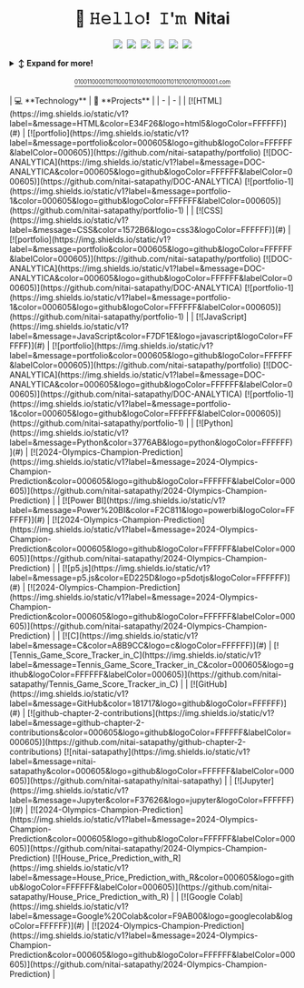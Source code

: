 <!-- Title -->
<h1 align="center" title="...and I'm happy to see you here :)">👋 𝙷𝚎𝚕𝚕𝚘! 𝙸'𝚖 Nitai</h1>

<!-- Contact and keys -->
<!-- <p align="center">
<a href="mailto:satapathynitai36@gmail.com" title="Email Address"><code>Gmail</code></a>
</p> -->

<!-- Socials -->
<p align="center">
   <kbd>
  <a href="https://www.linkedin.com/in/nitai-satapathy" title="LinkedIn - Nitai Satapathy"><img src="https://img.shields.io/badge/-Nitai_Satapathy-0072b1?style=flat&logo=Linkedin&logoColor=white" /></a>
  <a href="https://www.instagram.com/nitai_satapathy" title="Instagram - nitai_satapathy"><img src="https://img.shields.io/badge/-nitai_satapathy-E4405F?style=flat&logo=instagram&logoColor=white" /></a>
  <a href="https://twitter.com/satapathy_nitai" title="Twitter - @satapathy_nitai"><img src="https://img.shields.io/badge/-@satapathy_nitai-00acee?style=flat&logo=Twitter&logoColor=white" /></a>
  <a href="https://www.hackerrank.com/profile/nitaisatapathy37" title="Hackerrank - @Nitai Satapathy"><img src="https://img.shields.io/badge/-@nitai_satapathy-00EA64?style=flat&logo=hackerrank&logoColor=white" /></a>
  <a href="https://nitaisatapathy.netlify.app" title="Personal Website"><img src="https://img.shields.io/badge/-Portfolio-00CCB4?style=flat&logo=ApacheSpark&logoColor=white" /></a>
  <a href="https://www.kaggle.com/nitaisatapathy" title="Kaggle - Nitai Satapathy"><img src="https://img.shields.io/badge/-@nitaisatapathy-20BEFF?style=flat&logo=kaggle&logoColor=white" /></a>
  </kbd>
</p>


<!-- Outer collapsible -->  
<details>
   <summary><b>↕️ Expand for more!</b></summary>
  
   <br>
   
<!-- About Section -->
<details>
  <summary><b>👤 About</b></summary>
    <p>
      
<blockquote>

I am a Student and beginner in programming. Willing to learn, create and design new stuff with a love for problem-solving!

I also enjoy attending competitions, as it's a great opportunity to try out new technologies, meet new people and consume a lot of free caffeine.

When I'm not at the keyboard, I like sports, astronomy and hanging out with friends.

</blockquote>
    
----
  
  </p>
</details>


<!-- Tech Stack -->  
<details>
  <summary><b>🛠️ Tech Stack</b></summary>
    <p>

| **Category** | **Technologies** |
| - | - |
**Frontend** | [![HTML](https://img.shields.io/static/v1?label=&message=HTML&color=E34F26&logo=html5&logoColor=FFFFFF)](https://developer.mozilla.org/en-US/docs/Web/HTML) [![CSS](https://img.shields.io/static/v1?label=&message=CSS&color=1572B6&logo=css3&logoColor=FFFFFF)](https://developer.mozilla.org/en-US/docs/Web/CSS) [![JavaScript](https://img.shields.io/static/v1?label=&message=JavaScript&color=F7DF1E&logo=javascript&logoColor=000000)](https://www.javascript.com/) |
**Backend** | [![Python](https://img.shields.io/static/v1?label=&message=Python&color=3776AB&logo=python&logoColor=FFFFFF)](https://www.python.org/) [![SQL](https://img.shields.io/static/v1?label=&message=SQL&color=4479A1&logo=postgresql&logoColor=FFFFFF)](https://www.postgresql.org/) |
**Data & Visualization** | [![Power BI](https://img.shields.io/static/v1?label=&message=Power%20BI&color=F2C811&logo=powerbi&logoColor=FFFFFF)](https://powerbi.microsoft.com/en-us/) [![NumPy](https://img.shields.io/static/v1?label=&message=NumPy&color=013243&logo=numpy&logoColor=FFFFFF)](https://numpy.org/) |
**Creative Coding** | [![p5.js](https://img.shields.io/static/v1?label=&message=p5.js&color=ED225D&logo=p5dotjs&logoColor=FFFFFF)](https://p5js.org/) |
**Version Control** | [![GitHub](https://img.shields.io/static/v1?label=&message=GitHub&color=181717&logo=github&logoColor=FFFFFF)](https://github.com/) |
**Tools** | [![VS Code](https://img.shields.io/static/v1?label=&message=VS%20Code&color=007ACC&logo=visualstudiocode&logoColor=FFFFFF)](https://code.visualstudio.com/) [![Jupyter](https://img.shields.io/static/v1?label=&message=Jupyter&color=F37626&logo=jupyter&logoColor=FFFFFF)](https://jupyter.org/) [![Google Colab](https://img.shields.io/static/v1?label=&message=Google%20Colab&color=F9AB00&logo=googlecolab&logoColor=FFFFFF)](https://colab.research.google.com/) |

----      

  </p>
</details>


<!-- Blog Posts -->
<details>
  <summary><b>📰 Latest Blog Posts</b></summary>
    <p>
  
      
      
<!-- BLOG-POST-LIST:START -->
- [Coming Soon 🔜]
<!-- BLOG-POST-LIST:END -->

----

</p>
</details>


<!-- Metrics -->
<details>
  <summary><b>📊 Metrics</b></summary>
    <p>

<a href="https://github.com/nitai-satapathy/nitai-satapathy/blob/master/METRICS.md">
   <img  width="400" src="https://raw.githubusercontent.com/nitai-satapathy/nitai-satapathy/master/assets/metrics/summary.svg" alt="General Stats">
   <img  width="400" src="https://raw.githubusercontent.com/nitai-satapathy/nitai-satapathy/master/assets/metrics/habits.svg" alt="Coding Habits">
</a>
<br /><br /><br />
       


**[➡️ More Metrics](/METRICS.md)**

</p>
</details>


<!-- Recent Activity -->
<details>
  <summary><b>⚡ Recent Activity</b></summary>
    <p>
            
<a href="/METRICS.md"><img align='right' width='300' src='https://github-contribution-stats.vercel.app/api/?username=nitai-satapathy' alt='Astro Dab'></a>
<!--START_SECTION:activity-->

<!--END_SECTION:activity-->

➡️  **[More Activity](/RECENT-ACTIVITY.md)**

----

</p>
</details>

<!-- Snek -->   
<p align="center">
<a href="https://gitstar-ranking.com/nitai-satapathy" title="Snek 🐍"><img width="500" src="https://raw.githubusercontent.com/Lissy93/Lissy93/master/assets/github-snake.svg" /></a>
</p>

</details>


<p align="center"><a href="https://nitaisatapathy.netlify.app/"><sup><sub>0100110000110110001101001011000110110100101100001.com</sub></sup></a></p>
<!-- START OF PROFILE STACK, DO NOT REMOVE -->
| 💻 **Technology** | 🚀 **Projects** |
| - | - |
| [![HTML](https://img.shields.io/static/v1?label=&message=HTML&color=E34F26&logo=html5&logoColor=FFFFFF)](#) | [![portfolio](https://img.shields.io/static/v1?label=&message=portfolio&color=000605&logo=github&logoColor=FFFFFF&labelColor=000605)](https://github.com/nitai-satapathy/portfolio) [![DOC-ANALYTICA](https://img.shields.io/static/v1?label=&message=DOC-ANALYTICA&color=000605&logo=github&logoColor=FFFFFF&labelColor=000605)](https://github.com/nitai-satapathy/DOC-ANALYTICA) [![portfolio-1](https://img.shields.io/static/v1?label=&message=portfolio-1&color=000605&logo=github&logoColor=FFFFFF&labelColor=000605)](https://github.com/nitai-satapathy/portfolio-1) |
| [![CSS](https://img.shields.io/static/v1?label=&message=CSS&color=1572B6&logo=css3&logoColor=FFFFFF)](#) | [![portfolio](https://img.shields.io/static/v1?label=&message=portfolio&color=000605&logo=github&logoColor=FFFFFF&labelColor=000605)](https://github.com/nitai-satapathy/portfolio) [![DOC-ANALYTICA](https://img.shields.io/static/v1?label=&message=DOC-ANALYTICA&color=000605&logo=github&logoColor=FFFFFF&labelColor=000605)](https://github.com/nitai-satapathy/DOC-ANALYTICA) [![portfolio-1](https://img.shields.io/static/v1?label=&message=portfolio-1&color=000605&logo=github&logoColor=FFFFFF&labelColor=000605)](https://github.com/nitai-satapathy/portfolio-1) |
| [![JavaScript](https://img.shields.io/static/v1?label=&message=JavaScript&color=F7DF1E&logo=javascript&logoColor=FFFFFF)](#) | [![portfolio](https://img.shields.io/static/v1?label=&message=portfolio&color=000605&logo=github&logoColor=FFFFFF&labelColor=000605)](https://github.com/nitai-satapathy/portfolio) [![DOC-ANALYTICA](https://img.shields.io/static/v1?label=&message=DOC-ANALYTICA&color=000605&logo=github&logoColor=FFFFFF&labelColor=000605)](https://github.com/nitai-satapathy/DOC-ANALYTICA) [![portfolio-1](https://img.shields.io/static/v1?label=&message=portfolio-1&color=000605&logo=github&logoColor=FFFFFF&labelColor=000605)](https://github.com/nitai-satapathy/portfolio-1) |
| [![Python](https://img.shields.io/static/v1?label=&message=Python&color=3776AB&logo=python&logoColor=FFFFFF)](#) | [![2024-Olympics-Champion-Prediction](https://img.shields.io/static/v1?label=&message=2024-Olympics-Champion-Prediction&color=000605&logo=github&logoColor=FFFFFF&labelColor=000605)](https://github.com/nitai-satapathy/2024-Olympics-Champion-Prediction) |
| [![Power BI](https://img.shields.io/static/v1?label=&message=Power%20BI&color=F2C811&logo=powerbi&logoColor=FFFFFF)](#) | [![2024-Olympics-Champion-Prediction](https://img.shields.io/static/v1?label=&message=2024-Olympics-Champion-Prediction&color=000605&logo=github&logoColor=FFFFFF&labelColor=000605)](https://github.com/nitai-satapathy/2024-Olympics-Champion-Prediction) |
| [![p5.js](https://img.shields.io/static/v1?label=&message=p5.js&color=ED225D&logo=p5dotjs&logoColor=FFFFFF)](#) | [![2024-Olympics-Champion-Prediction](https://img.shields.io/static/v1?label=&message=2024-Olympics-Champion-Prediction&color=000605&logo=github&logoColor=FFFFFF&labelColor=000605)](https://github.com/nitai-satapathy/2024-Olympics-Champion-Prediction) |
| [![C](https://img.shields.io/static/v1?label=&message=C&color=A8B9CC&logo=c&logoColor=FFFFFF)](#) | [![Tennis_Game_Score_Tracker_in_C](https://img.shields.io/static/v1?label=&message=Tennis_Game_Score_Tracker_in_C&color=000605&logo=github&logoColor=FFFFFF&labelColor=000605)](https://github.com/nitai-satapathy/Tennis_Game_Score_Tracker_in_C) |
| [![GitHub](https://img.shields.io/static/v1?label=&message=GitHub&color=181717&logo=github&logoColor=FFFFFF)](#) | [![github-chapter-2-contributions](https://img.shields.io/static/v1?label=&message=github-chapter-2-contributions&color=000605&logo=github&logoColor=FFFFFF&labelColor=000605)](https://github.com/nitai-satapathy/github-chapter-2-contributions) [![nitai-satapathy](https://img.shields.io/static/v1?label=&message=nitai-satapathy&color=000605&logo=github&logoColor=FFFFFF&labelColor=000605)](https://github.com/nitai-satapathy/nitai-satapathy) |
| [![Jupyter](https://img.shields.io/static/v1?label=&message=Jupyter&color=F37626&logo=jupyter&logoColor=FFFFFF)](#) | [![2024-Olympics-Champion-Prediction](https://img.shields.io/static/v1?label=&message=2024-Olympics-Champion-Prediction&color=000605&logo=github&logoColor=FFFFFF&labelColor=000605)](https://github.com/nitai-satapathy/2024-Olympics-Champion-Prediction) [![House_Price_Prediction_with_R](https://img.shields.io/static/v1?label=&message=House_Price_Prediction_with_R&color=000605&logo=github&logoColor=FFFFFF&labelColor=000605)](https://github.com/nitai-satapathy/House_Price_Prediction_with_R) |
| [![Google Colab](https://img.shields.io/static/v1?label=&message=Google%20Colab&color=F9AB00&logo=googlecolab&logoColor=FFFFFF)](#) | [![2024-Olympics-Champion-Prediction](https://img.shields.io/static/v1?label=&message=2024-Olympics-Champion-Prediction&color=000605&logo=github&logoColor=FFFFFF&labelColor=000605)](https://github.com/nitai-satapathy/2024-Olympics-Champion-Prediction) |
<!-- END OF PROFILE STACK, DO NOT REMOVE -->